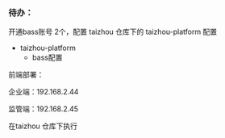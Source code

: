 ### 待办：



开通bass账号 2个，配置 taizhou 仓库下的 taizhou-platform 配置

- taizhou-platform
  - bass配置   



前端部署：



企业端：192.168.2.44

监管端：192.168.2.45



在taizhou 仓库下执行  